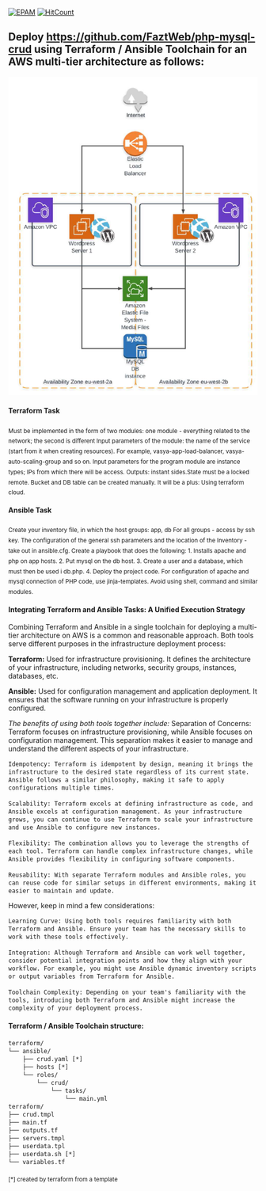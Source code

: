 [![EPAM](https://img.shields.io/badge/Cloud&DevOps%20UA%20Lab%202nd%20Path-Terraform%20%2F%20Ansible%20Task%20(AWS)-orange)](./)
[![HitCount](https://hits.dwyl.com/HarrierPanels/terraform.svg?style=flat&show=unique)](http://hits.dwyl.com/HarrierPanels/terraform)
<br>
## Deploy https://github.com/FaztWeb/php-mysql-crud using Terraform / Ansible Toolchain for an AWS multi-tier architecture as follows:
[![MULTI-TIER](./Architecture.PNG)](./Architecture.PNG.png)
#### Terraform Task
<sub>Must be implemented in the form of two modules: one module - everything related to the network; the second is different
Input parameters of the module: the name of the service (start from it when creating resources). For example, vasya-app-load-balancer, vasya-auto-scaling-group and so on. Input parameters for the program module are instance types; IPs from which there will be access. Outputs: instant sides.State must be a locked remote. Bucket and DB table can be created manually.
It will be a plus: Using terraform cloud.</sub>
#### Ansible Task
<sub>Create your inventory file, in which the host groups: app, db
For all groups - access by ssh key. The configuration of the general ssh parameters and the location of the Inventory - take out in ansible.cfg. Create a playbook that does the following: 1. Installs apache and php on app hosts. 2. Put mysql on the db host. 3. Create a user and a database, which must then be used i db.php. 4. Deploy the project code. For configuration of apache and mysql connection of PHP code, use jinja-templates. Avoid using shell, command and similar modules.</sub>
#### Integrating Terraform and Ansible Tasks: A Unified Execution Strategy
Combining Terraform and Ansible in a single toolchain for deploying a multi-tier architecture on AWS is a common and reasonable approach. Both tools serve different purposes in the infrastructure deployment process:

**Terraform:** Used for infrastructure provisioning. It defines the architecture of your infrastructure, including networks, security groups, instances, databases, etc.

**Ansible:** Used for configuration management and application deployment. It ensures that the software running on your infrastructure is properly configured.

*The benefits of using both tools together include:*
Separation of Concerns: Terraform focuses on infrastructure provisioning, while Ansible focuses on configuration management. This separation makes it easier to manage and understand the different aspects of your infrastructure.

    Idempotency: Terraform is idempotent by design, meaning it brings the infrastructure to the desired state regardless of its current state. Ansible follows a similar philosophy, making it safe to apply configurations multiple times.

    Scalability: Terraform excels at defining infrastructure as code, and Ansible excels at configuration management. As your infrastructure grows, you can continue to use Terraform to scale your infrastructure and use Ansible to configure new instances.

    Flexibility: The combination allows you to leverage the strengths of each tool. Terraform can handle complex infrastructure changes, while Ansible provides flexibility in configuring software components.

    Reusability: With separate Terraform modules and Ansible roles, you can reuse code for similar setups in different environments, making it easier to maintain and update.

However, keep in mind a few considerations:

    Learning Curve: Using both tools requires familiarity with both Terraform and Ansible. Ensure your team has the necessary skills to work with these tools effectively.

    Integration: Although Terraform and Ansible can work well together, consider potential integration points and how they align with your workflow. For example, you might use Ansible dynamic inventory scripts or output variables from Terraform for Ansible.

    Toolchain Complexity: Depending on your team's familiarity with the tools, introducing both Terraform and Ansible might increase the complexity of your deployment process.

#### Terraform / Ansible Toolchain structure:
```
terraform/
└── ansible/
    ├── crud.yaml [*]
    ├── hosts [*]
    └── roles/
        └── crud/
            └── tasks/
                └── main.yml
terraform/
├── crud.tmpl
├── main.tf
├── outputs.tf
├── servers.tmpl
├── userdata.tpl
├── userdata.sh [*]
└── variables.tf
```
<sub>[*] created by terraform from a template</sub>

